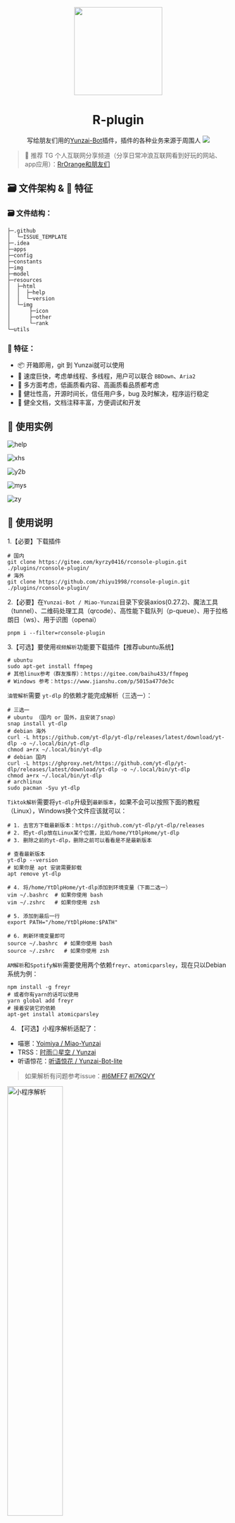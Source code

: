 <p align="center">
  <a href="https://gitee.com/kyrzy0416/rconsole-plugin">
    <img width="200" src="./img/logo.webp">
  </a>
</p>


<div align="center">
    <h1>R-plugin</h1>
    写给朋友们用的<a href="https://gitee.com/Le-niao/Yunzai-Bot" target="_blank">Yunzai-Bot</a>插件，插件的各种业务来源于周围人
<img src="./img/github-contribution-grid-snake.svg">
</div>

> 📢 推荐 TG 个人互联网分享频道（分享日常冲浪互联网看到好玩的网站、app应用）：[RrOrange和朋友们](https://t.me/RrOrangeAndFriends)
## 🗃️ 文件架构 & 🌟 特征
### 🗃️ 文件结构：
```
├─.github
│  └─ISSUE_TEMPLATE
├─.idea
├─apps
├─config
├─constants
├─img
├─model
├─resources
│  ├─html
│  │  ├─help
│  │  └─version
│  └─img
│      ├─icon
│      ├─other
│      └─rank
└─utils
```



### 🌟 特征：

- 📦 开箱即用，git 到 Yunzai就可以使用
- 🚀 速度巨快，考虑单线程、多线程，用户可以联合 `BBDown`、`Aria2`
- 🤔 多方面考虑，低画质看内容、高画质看品质都考虑
- 💪 健壮性高，开源时间长，信任用户多，bug 及时解决，程序运行稳定
- 📄 健全文档，文档注释丰富，方便调试和开发



## 🧏 ‍使用实例
![help](./img/example.webp)

![xhs](./img/example2.webp)

![y2b](./img/example3.webp)

![mys](./img/example4.webp)

![zy](./img/example5.webp)

## 📔 使用说明

1.【必要】下载插件
```shell
# 国内
git clone https://gitee.com/kyrzy0416/rconsole-plugin.git ./plugins/rconsole-plugin/
# 海外
git clone https://github.com/zhiyu1998/rconsole-plugin.git ./plugins/rconsole-plugin/
```

2.【必要】在`Yunzai-Bot / Miao-Yunzai`目录下安装axios(0.27.2)、魔法工具（tunnel）、二维码处理工具（qrcode）、高性能下载队列（p-queue）、用于拉格朗日（ws）、用于识图（openai）


```shell
pnpm i --filter=rconsole-plugin
```


3.【可选】要使用`视频解析`功能要下载插件【推荐ubuntu系统】
```shell
# ubuntu
sudo apt-get install ffmpeg
# 其他linux参考（群友推荐）：https://gitee.com/baihu433/ffmpeg
# Windows 参考：https://www.jianshu.com/p/5015a477de3c
````

`油管解析`需要 `yt-dlp` 的依赖才能完成解析（三选一）：
```shell
# 三选一
# ubuntu （国内 or 国外，且安装了snap）
snap install yt-dlp
# debian 海外
curl -L https://github.com/yt-dlp/yt-dlp/releases/latest/download/yt-dlp -o ~/.local/bin/yt-dlp
chmod a+rx ~/.local/bin/yt-dlp
# debian 国内
curl -L https://ghproxy.net/https://github.com/yt-dlp/yt-dlp/releases/latest/download/yt-dlp -o ~/.local/bin/yt-dlp
chmod a+rx ~/.local/bin/yt-dlp
# archlinux
sudo pacman -Syu yt-dlp
```

`Tiktok解析`需要将`yt-dlp`升级到`最新版本`，如果不会可以按照下面的教程（Linux），Windows换个文件应该就可以：
```shell
# 1. 去官方下载最新版本：https://github.com/yt-dlp/yt-dlp/releases
# 2. 把yt-dlp放在Linux某个位置，比如/home/YtDlpHome/yt-dlp
# 3. 删除之前的yt-dlp，删除之前可以看看是不是最新版本

# 查看最新版本
yt-dlp --version
# 如果你是 apt 安装需要卸载
apt remove yt-dlp

# 4. 将/home/YtDlpHome/yt-dlp添加到环境变量（下面二选一）
vim ~/.bashrc  # 如果你使用 bash
vim ~/.zshrc   # 如果你使用 zsh

# 5. 添加到最后一行
export PATH="/home/YtDlpHome:$PATH"

# 6. 刷新环境变量即可
source ~/.bashrc  # 如果你使用 bash
source ~/.zshrc   # 如果你使用 zsh
```

`AM解析`和`Spotify解析`需要使用两个依赖`freyr`、`atomicparsley`，现在只以Debian系统为例：

```shell
npm install -g freyr
# 或者你有yarn的话可以使用
yarn global add freyr
# 接着安装它的依赖
apt-get install atomicparsley
```

4. 【可选】小程序解析适配了：
* 喵崽：[Yoimiya / Miao-Yunzai](https://gitee.com/yoimiya-kokomi/Miao-Yunzai)
* TRSS：[时雨◎星空 / Yunzai](https://gitee.com/TimeRainStarSky/Yunzai)
* 听语惊花：[听语惊花 / Yunzai-Bot-lite](https://gitee.com/Nwflower/yunzai-bot-lite)

> 如果解析有问题参考issue：[#I6MFF7](https://gitee.com/kyrzy0416/rconsole-plugin/issues/I6MFF7)
> [#I7KQVY](https://gitee.com/kyrzy0416/rconsole-plugin/issues/I7KQVY)

<img src="./img/example6.webp" alt="小程序解析" width="50%" height="50%" />

5. 【可选】对哔哩哔哩解析进行总结：需要填写哔哩哔哩的SESSDATA，或者[【推荐】扫码登录](https://gitee.com/kyrzy0416/rconsole-plugin#b%E7%AB%99%E6%89%AB%E7%A0%81%E7%99%BB%E5%BD%95)

<img src="./img/example7.webp" alt="小程序解析" width="50%" height="50%" />

6. 【可选】增加视频的时长限制（默认8分钟(60 * 8 = 480)）：
- 在config/tools.yaml里设置`biliDuration`
- 锅巴设置

7. 【可选 & 慎重】下载指定版本的R插件：
   如果你觉得当前版本的功能出现了问题，那么可以下载指定版本的插件，比如`1.5.1`：
```shell
# 删除当前的R插件
rm -rf ./plugins/rconsole-plugin/
# 克隆指定版本的R插件稳定版本
git clone -b 1.6.7-lts https://gitee.com/kyrzy0416/rconsole-plugin.git
```

##  🐤 Q&A
- [🗃️ 文件架构 \& 🌟 特征](#️-文件架构---特征)
  - [🗃️ 文件结构：](#️-文件结构)
  - [🌟 特征：](#-特征)
- [🧏 ‍使用实例](#-使用实例)
- [📔 使用说明](#-使用说明)
- [🐤 Q\&A](#-qa)
  - [📺 B站扫码登录](#-b站扫码登录)
  - [🎵 douyin问题](#-douyin问题)
  - [✖️ 小蓝鸟问题](#️-小蓝鸟问题)
  - [☀️ 拉格朗日配置](#️-拉格朗日配置)
  - [微信文章总结 （完全免费总结）](#微信文章总结-完全免费总结)
  - [🍠 小红书的 Cookie 问题](#-小红书的-cookie-问题)
  - [📺 关于使用 BBDown 下载](#-关于使用-bbdown-下载)
  - [⬇️ 关于使用下载方式](#️-关于使用下载方式)
  - [✈️ 关于小飞机解析](#️-关于小飞机解析)
  - [🐧 关于使用 ICQQ](#-关于使用-icqq)
  - [🧑‍🌾 关于百度翻译](#-关于百度翻译)
  - [🪄 关于魔法](#-关于魔法)
- [🤺 R插件交流群](#-r插件交流群)
- [📦 业务](#-业务)
- [📝 计划功能](#-计划功能)
- [🔗 链接](#-链接)
- [🙏 贡献](#-贡献)
- [☕ 请我喝一杯瑞幸咖啡](#-请我喝一杯瑞幸咖啡)
- [🚀 声明](#-声明)
- [📃 日志](#-日志)
### 📺 B站扫码登录
命令：`#RBQ`，来自2024/4/1 才子 `Mix` 的命名

![rbq](./img/rbq.webp)

示例：
![rbq2](./img/rbq2.webp)

[👉 返回目录](#-qa)

### 🎵 douyin问题

由于douyin的解析变化莫测，现版本需要填入自己的cookie，具体步骤如下：

👍 **推荐方案** ：via 视频教程（由群友 `@麦满分` 录制）：https://thumbsnap.com/rKxUGKqp

![](https://51shazhu.com/autoupload/20240714/Ew6x/1024X640/rKxUGKqp.gif?type=ha)

👍 **推荐方案**（感谢群友 `@湘潭` 提供的便捷方案）：
1. 打开`https://www.douyin.com/` 扫码登入自己的账号
2. F12进入控制台，打开`网络/network`
3. 搜索`www.douyin.com`，把下面的一串cookie复制进去即可

<img src="./img/dy_ck.webp" alt="小程序解析" width="50%" height="50%" />

**备用方案1** ：

1. 打开`https://www.douyin.com/` 扫码登入自己的账号
2. F12进入控制台，或者下载一个[Cookie-Editor](https://www.crxsoso.com/webstore/detail/hlkenndednhfkekhgcdicdfddnkalmdm)
3. 如果是F12，就将以下参数填入到`tools.yaml - douyinCookie`，或者使用锅巴
> odin_tt=xxx;passport_fe_beating_status=xxx;sid_guard=xxx;uid_tt=xxx;uid_tt_ss=xxx;sid_tt=xxx;sessionid=xxx;sessionid_ss=xxx;sid_ucp_v1=xxx;ssid_ucp_v1=xxx;passport_assist_user=xxx;ttwid=xxx;

3. 如果是`Cookie-Editor`就直接到插件复制到`tools.yaml - douyinCookie`，或者锅巴

具体图示，找以下这几个：
- odin_tt
- passport_fe_beating_status
- sid_guard
- uid_tt
- uid_tt_ss
- sid_tt
- sessionid
- sessionid_ss
- sid_ucp_v1
- ssid_ucp_v1
- passport_assist_user
- ttwid

<img src="./img/douyin_cookie.webp" alt="小程序解析" width="50%" height="50%" />

**备用方案2** （由`@重装小兔`提供）

1. 下载python

> 下载链接：[官网](https://www.python.org/) | [微软商店](https://apps.microsoft.com/detail/9pjpw5ldxlz5?hl=zh-cn&gl=CN)

2. 下载：https://gitee.com/OvertimeBunny/tiktok-ck-douying

3. 扫码后自动获取ck

[👉 返回目录](#-qa)

### ✖️ 小蓝鸟问题
**2024-2-5**，修复小蓝鸟的时候看到free计划已经[没有给查看Tweet的api](https://developer.twitter.com/en/portal/products/basic)，原先[使用的库也出现了403报错](https://github.com/PLhery/node-twitter-api-v2)，开通会员要100美元，不值得。目前暂停更新，后续有方案和精力再更新！

> 2024/2/26 目前的替代方案：使用第三方解析，但是无法解析组图，只能解析单个图片，望周知！

[👉 返回目录](#-qa)

### ☀️ 拉格朗日配置

使用拉格朗日作为驱动的同学要进行两步：

1. 配置文件，将拉格朗日的配置文件`appsettings.json`中`Implementations`加入一个正向连接`ForwardWebSocket`
   ，如（最好是9091，这样就不用改tools配置文件）：

```yaml
"Implementations": [
  {
    "Type": "ReverseWebSocket",
    "Host": "127.0.0.1",
    "Port": 9090,
    "Suffix": "/onebot/v11/",
    "ReconnectInterval": 5000,
    "HeartBeatInterval": 5000,
    "AccessToken": ""
  },
  {
    "Type": "ForwardWebSocket",
    "Host": "127.0.0.1",
    "Port": 9091,
    "HeartBeatInterval": 5000,
    "HeartBeatEnable": true,
    "AccessToken": ""
  }
]
```

2. 在任意群里发送`#设置拉格朗日`，转换一下视频发送方式即可

<img src="./img/lagrange.webp" width="30%" height="30%">

[👉 返回目录](#-qa)

### 微信文章总结 （完全免费总结）

官方Kimi API 暂时没有看到可以联网搜索的选项，所以选用开源的[kimi-free-api](https://github.com/LLM-Red-Team/kimi-free-api)

1. 部署 kimi-free-api

```shell
docker run -it -d --init --name kimi-free-api -p 8000:8000 -e TZ=Asia/Shanghai vinlic/kimi-free-api:latest
```

2. 更改下面两个选项，自行修改 `tools.yaml` 或者锅巴：

```yaml
aiBaseURL: '' # 用于识图的接口，kimi默认接口为：https://api.moonshot.cn，其他服务商自己填写
aiApiKey: '' # 用于识图的api key，kimi接口申请：https://platform.moonshot.cn/console/api-keys
```

- aiBaseURL：你服务器的地址部署的`kimi-free-api`，例如：http://localhost:8000
- aiApiKey：kimi 的 `refresh_token` （F12 -> 应用（Application） -> Local Storage -> `https://kimi.moonshot.cn` -> 找到）

3. 开始游玩

![wxkimi](./img/wxkimi.webp)

[👉 返回目录](#-qa)

### 🍠 小红书的 Cookie 问题

小红书导出 cookie 最佳实践，由群友 `@辰` 提供解决方案：

1. 下一个 `Cookie-Editor`

> - Chrome：https://chrome.google.com/webstore/detail/hlkenndednhfkekhgcdicdfddnkalmdm
>
> - Edge：
>   https://microsoftedge.microsoft.com/addons/detail/cookieeditor/neaplmfkghagebokkhpjpoebhdledlfi
>
> - 国内直通：https://www.crxsoso.com/webstore/detail/hlkenndednhfkekhgcdicdfddnkalmdm


2. 进入小红书 - 注册 - 点击 `Cookie-Editor` 的导出 `Header String`

![](./img/xhs-ck-export.webp)

[👉 返回目录](#-qa)

### 📺 关于使用 BBDown 下载

- Linux教程：https://pwa.sspai.com/post/83345
- Windows教程：https://github.com/nilaoda/BBDown/issues/305

[👉 返回目录](#-qa)

### ⬇️ 关于使用下载方式

- 轻量

```shell
apt install wget
apt install axel
```

- 稳定（无须安装任何东西）

- 性能
```shell
apt install aria2
```

[👉 返回目录](#-qa)

### ✈️ 关于小飞机解析

1. 下载 `Release`

> https://github.com/iyear/tdl

2. 放到环境变量，Linux用户可以直接解压放到`/usr/local/bin`下

3. 登录，官方提供了三种登录方式

<img src="./img/aircraft.webp" width="30%" height="30%">

4. 添加信任用户（下面分别是设置、查看所有、查看特定信任用户），⚠️ 使用引用的方法去使用命令

```shell
#设置R信任用户
#R信任用户
#查询R信任用户
```

<img src="./img/aircraft1.webp" width="30%" height="30%">

<img src="./img/aircraft2.webp" width="30%" height="30%">

<img src="./img/aircraft3.webp" width="30%" height="30%">

5. 开始使用！

[👉 返回目录](#-qa)

### 🐧 关于使用 ICQQ

👍 群友`@非酋`推荐（经过大量测试得出）：icqq建议设置 `27MB` 转群文件

[👉 返回目录](#-qa)

### 🧑‍🌾 关于百度翻译

【可选】相关配置(apps/tools.js)：
> `百度翻译`api:https://fanyi-api.baidu.com/doc/21  
> 注册完填入方式参考上方注释url (config/tools.yaml)；另外，有群友反馈百度翻译需要充钱才能使用！

[👉 返回目录](#-qa)

### 🪄 关于魔法

> (非必要不更改)更改魔法在`config/tools.yaml` 或 [锅巴插件](https://gitee.com/guoba-yunzai/guoba-plugin)的配置位置：  
`proxyAddr: '127.0.0.1' # 魔法地址`  
`proxyPort: '7890' # 魔法端口`

> 海外服务器示例：  
> 直接发送`#设置海外解析`

[👉 返回目录](#-qa)

##  🤺 R插件交流群

<img src="./img/qq.webp" width="30%" height="30%">

>  扫码不行就输入：575663150

## 📦 业务
![help](./img/help.webp)

## 📝 计划功能
- [x] YouTube解析（这个可能要🕊一久）
- [x] 哔哩哔哩总结
- [x] xhs解析去水印
- [x] kuai_shou解析
- [x] xi_gua视频解析
- [ ] instagram



## 🔗 链接

- [云崽](https://gitee.com/yoimiya-kokomi/Yunzai-Bot)
- [云崽轻量级](https://gitee.com/Nwflower/yunzai-bot-lite)
- [插件库](https://gitee.com/Hikari666/Yunzai-Bot-plugins-index)

## 🙏 贡献
🌸 感谢下面的朋友对我插件的贡献（排名不分高低）
* [好冷](https://gitee.com/hetangx) 提供Windows解决方案
* [一杯凉](https://gitee.com/yibeiliang) 提供小程序解析冲突解决方案
* [x0rz4](https://gitee.com/x0rz4) 提供依赖掉包解决方案


🌸 同时鸣谢感谢以下开发者对 `R插件` 出的贡献：

<a href="https://github.com/zhiyu1998/rconsole-plugin/graphs/contributors">
  <img src="https://contrib.rocks/image?repo=zhiyu1998/rconsole-plugin&max=1000" />
</a>

🌸 感谢以下框架的开源：
- [yt-dlp:A youtube-dl fork with additional features and fixes](https://github.com/yt-dlp/yt-dlp)
- [freyr-js](https://github.com/miraclx/freyr-js)
- [kimi-free-api](https://github.com/LLM-Red-Team/kimi-free-api)
- [BBDown](https://github.com/nilaoda/BBDown)
- [Aria2](https://github.com/aria2/aria2)

##  ☕ 请我喝一杯瑞幸咖啡
如果你觉得插件能帮助到你增进好友关系，那么你可以在有条件的情况下[请我喝一杯瑞幸咖啡](https://afdian.com/a/zhiyu1998)，这是我开源这个插件的最大动力！
感谢以下朋友的支持！（排名不分多少）

> ps. 如果你是学生建议把钱花在饭卡上，谢谢你对R插件喜欢！

|       昵称        | 赞助   |
|:---------------:|------|
|      为爱发巅       | 1杯瑞幸 |
|       丘丘莹       | 5    |
|    Allweknow    | 1杯瑞幸 |
|      MNJv       | 5    |
|        n        | 4杯瑞幸 |
|       一杯凉       | 30   |
| 左轮（ps. 我导师，泪目！） | 1杯瑞幸 |
| mitsuha / 下次一定  | 4杯瑞幸 |
|    [Kr] 5s¹     | 1杯瑞幸 |
|     春日野穹OvO     | 25   |
|       MiX       | 30   |
|       AO        | 26   |
|       Chino        | 30   |

## 🚀 声明
* 文件借鉴了很多插件，精简个人认为可以精简的内容。
* 素材来源于网络，仅供交流学习使用
* 严禁用于任何商业用途和非法行为
* 如果对你有帮助辛苦给个star，这是对我最大的鼓励

## 📃 日志
![Alt](https://repobeats.axiom.co/api/embed/42b5a7769074be124bd9ab02456897e37d1581f1.svg "Repobeats analytics image")
[![zhiyu/rconsole-plugin](https://gitee.com/kyrzy0416/rconsole-plugin/widgets/widget_card.svg?colors=4183c4,ffffff,ffffff,e3e9ed,666666,9b9b9b)](https://gitee.com/kyrzy0416/rconsole-plugin)
